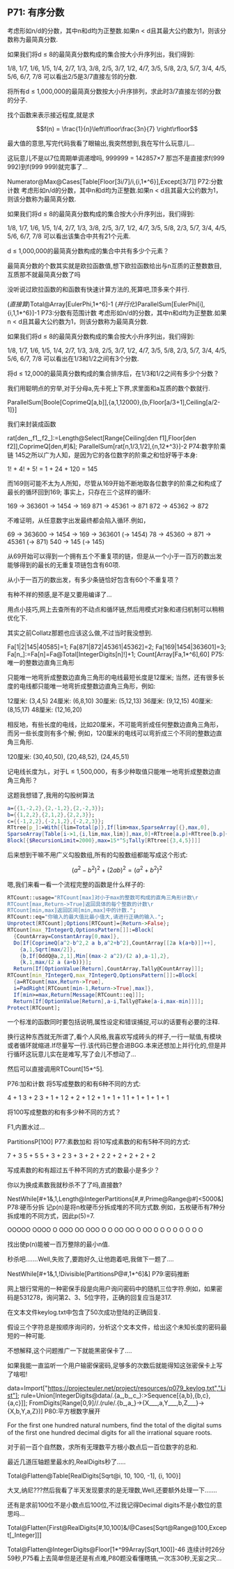 ## P71: 有序分数

考虑形如n/d的分数，其中n和d均为正整数.如果n < d且其最大公约数为1，则该分数称为最简真分数.

如果我们将d ≤ 8的最简真分数构成的集合按大小升序列出，我们得到:

1/8, 1/7, 1/6, 1/5, 1/4, 2/7, 1/3, 3/8, 2/5, 3/7, 1/2, 4/7, 3/5, 5/8, 2/3, 5/7, 3/4, 4/5, 5/6, 6/7, 7/8
可以看出2/5是3/7直接左邻的分数.

将所有d ≤ 1,000,000的最简真分数按大小升序排列，求此时3/7直接左邻的分数的分子.

找个函数来表示接近程度,就是求

$$f(n) = \frac{1}{n}\left\lfloor\frac{3n}{7} \right\rfloor$$

最大值的意思,写完代码我看了眼输出,我突然想到,我在写什么玩意儿...

这玩意儿不是以7位周期单调递增吗, 999999 = 142857×7 那岂不是直接求f(999 992)到f(999 999)就完事了...

Numerator@Max@Cases[Table[Floor[3i/7]/i,{i,1*^6}],Except[3/7]]
P72:分数计数
考虑形如n/d的分数，其中n和d均为正整数.如果n < d且其最大公约数为1，则该分数称为最简真分数.

如果我们将d ≤ 8的最简真分数构成的集合按大小升序列出，我们得到:

1/8, 1/7, 1/6, 1/5, 1/4, 2/7, 1/3, 3/8, 2/5, 3/7, 1/2, 4/7, 3/5, 5/8, 2/3, 5/7, 3/4, 4/5, 5/6, 6/7, 7/8
可以看出该集合中共有21个元素.

d ≤ 1,000,000的最简真分数构成的集合中共有多少个元素？

最简真分数的个数其实就是欧拉函数值,想下欧拉函数给出与n互质的正整数数目,互质那不就最简真分数了吗

没听说过欧拉函数的和函数有快速计算方法的,死算吧,顶多来个并行.

(*直接算*)Total@Array[EulerPhi,1*^6]-1
(*并行化*)ParallelSum[EulerPhi[i],{i,1,1*^6}]-1
P73:分数有范围计数
考虑形如n/d的分数，其中n和d均为正整数.如果n < d且其最大公约数为1，则该分数称为最简真分数.

如果我们将d ≤ 8的最简真分数构成的集合按大小升序列出，我们得到:

1/8, 1/7, 1/6, 1/5, 1/4, 2/7, 1/3, 3/8, 2/5, 3/7, 1/2, 4/7, 3/5, 5/8, 2/3, 5/7, 3/4, 4/5, 5/6, 6/7, 7/8
可以看出在1/3和1/2之间有3个分数.

将d ≤ 12,000的最简真分数构成的集合排序后，在1/3和1/2之间有多少个分数？

我们用聪明点的穷举,对于分母a,先卡死上下界,求里面和a互质的数个数就行.

ParallelSum[Boole[CoprimeQ[a,b]],{a,1,12000},{b,Floor[a/3+1],Ceiling[a/2-1]}]

我们来封装成函数

rat[den_,f1_,f2_]:=Length@Select[Range[Ceiling[den f1],Floor[den f2]],CoprimeQ[den,#]&];
ParallelSum[rat[n,1/3,1/2],{n,12*^3}]-2
P74:数字阶乘链
145之所以广为人知，是因为它的各位数字的阶乘之和恰好等于本身:

1! + 4! + 5! = 1 + 24 + 120 = 145

而169则可能不太为人所知，尽管从169开始不断地取各位数字的阶乘之和构成了最长的循环回到169; 事实上，只存在三个这样的循环:

169 → 363601 → 1454 → 169
871 → 45361 → 871
872 → 45362 → 872

不难证明，从任意数字出发最终都会陷入循环.例如，

69 → 363600 → 1454 → 169 → 363601 (→ 1454)
78 → 45360 → 871 → 45361 (→ 871)
540 → 145 (→ 145)

从69开始可以得到一个拥有五个不重复项的链，但是从一个小于一百万的数出发能够得到的最长的无重复项链包含有60项.

从小于一百万的数出发，有多少条链恰好包含有60个不重复项？

有种不祥的预感,是不是又要用编译了...

用点小技巧,网上去查所有的不动点和循环链,然后用模式对象和递归机制可以稍稍优化下.

其实之前Collatz那题也应该这么做,不过当时我没想到.

Fa[1|2|145|40585]=1;
Fa[871|872|45361|45362]=2;
Fa[169|1454|363601]=3;
Fa[n_]:=Fa[n]=Fa@Total[IntegerDigits[n]!]+1;
Count[Array[Fa,1*^6],60]
P75:唯一的整数边直角三角形

只能唯一地弯折成整数边直角三角形的电线最短长度是12厘米; 当然，还有很多长度的电线都只能唯一地弯折成整数边直角三角形，例如:

12厘米: (3,4,5)
24厘米: (6,8,10)
30厘米: (5,12,13)
36厘米: (9,12,15)
40厘米: (8,15,17)
48厘米: (12,16,20)

相反地，有些长度的电线，比如20厘米，不可能弯折成任何整数边直角三角形，而另一些长度则有多个解; 例如，120厘米的电线可以弯折成三个不同的整数边直角三角形.

120厘米: (30,40,50), (20,48,52), (24,45,51)

记电线长度为L，对于L ≤ 1,500,000，有多少种取值只能唯一地弯折成整数边直角三角形？

这题我想错了,我用的勾股树算法

```mathematica
a={{1,-2,2},{2,-1,2},{2,-2,3}};
b={{1,2,2},{2,1,2},{2,2,3}};
c={{-1,2,2},{-2,1,2},{-2,2,3}};
RTtree[p_]:=With[{lim=Total[p]},If[lim>max,SparseArray[{},max,0],
SparseArray[Table[i->1,{i,lim,max,lim}],max,0]+RTtree[a.p]+RTtree[b.p]+RTtree[c.p]]];
Block[{$RecursionLimit=2000},max=15*^5;Tally[RTtree[{3,4,5}]]]
```

后来想到干嘛不用广义勾股数组,所有的勾股数组都能写成这个形式:

$${(a^2 - b^2)^2} + (2ab)^2 = (a^2 + b^2)^2$$

嗯,我们来看一看一个流程完整的函数是什么样子的:

```mathematica
RTCount::usage="RTCount[max]对小于max的整数可构成的直角三角形计数\r
RTCount[max,Return->True]返回具体的每个整数的计数\r
RTCount[min,max]返回区间[min,max]中的计数.";
RTCount::eq="你输入的最大值比最小值大,请进行正确的输入.";
Unprotect[RTCount];Options[RTCount]={Return->False};
RTCount[max_?IntegerQ,OptionsPattern[]]:=Block[
  {CountArray=ConstantArray[0,max]},
  Do[If[CoprimeQ[a^2-b^2,2 a b,a^2+b^2],CountArray[[2a k(a+b)]]++],
    {a,1,Sqrt[max/2]},
    {b,If[OddQ@a,2,1],Min[(max-2 a^2)/(2 a),a-1],2},
    {k,1,max/(2 a (a+b))}];
  Return[If[OptionValue[Return],CountArray,Tally@CountArray]]];
RTCount[min_?IntegerQ,max_?IntegerQ,OptionsPattern[]]:=Block[
  {a=RTCount[max,Return->True],
  i=PadRight[RTCount[min-1,Return->True],max]},
  If[min>=max,Return[Message[RTCount::eq]]];
  Return[If[OptionValue[Return],a-i,Tally@Take[a-i,max-min]]]];
Protect[RTCount];
```

一个标准的函数同时要包括说明,属性设定和错误捕捉,可以的话要有必要的注释.

换行这种东西就无所谓了,看个人风格,我喜欢写成砖头的样子,一行一赋值,有模块或者循环就缩进.If尽量写一行.该代码已整合进BGG.本来还想加上并行化的,但是并行循环这玩意儿实在是难写,写了会儿不想动了...

然后可以直接调用RTCount[15*^5].

P76:加和计数
将5写成整数的和有6种不同的方式:

4 + 1
3 + 2
3 + 1 + 1
2 + 2 + 1
2 + 1 + 1 + 1
1 + 1 + 1 + 1 + 1

将100写成整数的和有多少种不同的方式？

F1,内置水过...

PartitionsP[100]
P77:素数加和
将10写成素数的和有5种不同的方式:

7 + 3
5 + 5
5 + 3 + 2
3 + 3 + 2 + 2
2 + 2 + 2 + 2 + 2

写成素数的和有超过五千种不同的方式的数最小是多少？

你以为换成素数我就秒杀不了了吗,直接数?

NestWhile[#+1&,1,Length@IntegerPartitions[#,#,Prime@Range@#]<5000&]
P78:硬币分拆
记p(n)是将n枚硬币分拆成堆的不同方式数.例如，五枚硬币有7种分拆成堆的不同方式，因此p(5)=7.

OOOOO
OOOO O
OOO OO
OOO O O
OO OO O
OO O O O
O O O O O

找出使p(n)能被一百万整除的最小n值.

秒杀吧.......Well,失败了,要跑好久,让他跑着吧,我做下一题了....

NestWhile[#+1&,1,!Divisible[PartitionsP@#,1*^6]&]
P79:密码推断

网上银行常用的一种密保手段是向用户询问密码中的随机三位字符.例如，如果密码是531278，询问第2、3、5位字符，正确的回复应当是317.

在文本文件keylog.txt中包含了50次成功登陆的正确回复.

假设三个字符总是按顺序询问的，分析这个文本文件，给出这个未知长度的密码最短的一种可能.

不想解释,这个问题推广一下就能黑密保卡了....

如果我能一直监听一个用户输密保密码,足够多的次数后就能得知这张密保卡上写了啥啦!

data=Import["https://projecteuler.net/project/resources/p079_keylog.txt","List"];
rule=Union[IntegerDigits@data/.{a_,b_,c_}:>Sequence[{a,b},{b,c},{a,c}]];
FromDigits[Range[0,9]//.(rule/.{b_,a_}->{X___,a,Y___,b,Z___}->{X,b,Y,a,Z})]
P80:平方根数字展开

For the first one hundred natural numbers, find the total of the digital sums of the first one hundred decimal digits for all the irrational square roots.

对于前一百个自然数，求所有无理数平方根小数点后一百位数字的总和.

最近几道压轴题里最水的,RealDigits秒了.....

Total@Flatten@Table[RealDigits[Sqrt@i, 10, 100, -1], {i, 100}]

大叉,纳尼???然后我看了半天发现要求的是无理数,Well,还要额外处理一下.......

还有是求前100位不是小数点后100位,不过我记得Decimal digits不是小数位的意思吗...

Total@Flatten[First@RealDigits[#,10,100]&/@Cases[Sqrt@Range@100,Except[_Integer]]]

Total@Flatten@IntegerDigits@Floor[1*^99Array[Sqrt,100]]-46
连续计时26分59秒,P75看上去简单但是还是有点难,P80题没看懂瞎搞,一次冻30秒,无妄之灾...
